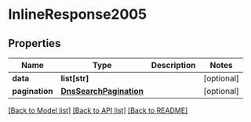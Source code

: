 # InlineResponse2005

## Properties
Name | Type | Description | Notes
------------ | ------------- | ------------- | -------------
**data** | **list[str]** |  | [optional] 
**pagination** | [**DnsSearchPagination**](DnsSearchPagination.md) |  | [optional] 

[[Back to Model list]](../README.md#documentation-for-models) [[Back to API list]](../README.md#documentation-for-api-endpoints) [[Back to README]](../README.md)

